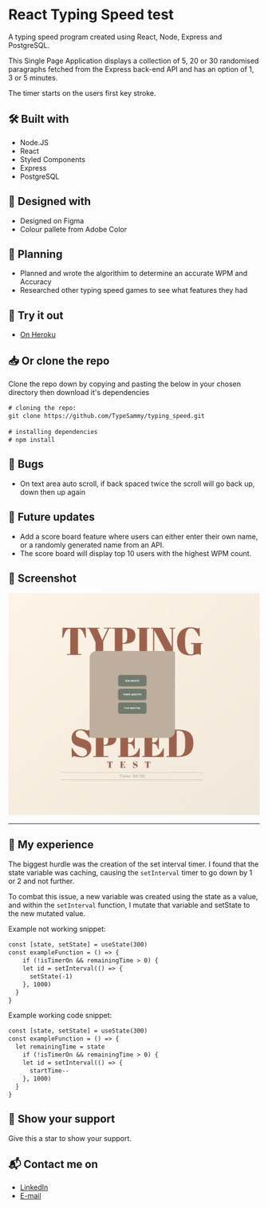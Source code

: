 # React Typing Speed test
A typing speed program created using React, Node, Express and PostgreSQL.

This Single Page Application displays a collection of 5, 20 or 30 randomised paragraphs fetched from the Express back-end API and has an option of 1, 3 or 5 minutes.

The timer starts on the users first key stroke.


## 🛠️ Built with
- Node.JS
- React
- Styled Components
- Express
- PostgreSQL


## 🎨 Designed with
- Designed on Figma
- Colour pallete from Adobe Color


## 📐 Planning
- Planned and wrote the algorithim to determine an accurate WPM and Accuracy
- Researched other typing speed games to see what features they had


## 👾 Try it out
- [On Heroku](https://enigmatic-springs-07407.herokuapp.com/)

## 📥 Or clone the repo
Clone the repo down by copying and pasting the below in your chosen directory then download it's dependencies
```
# cloning the repo:
git clone https://github.com/TypeSammy/typing_speed.git

# installing dependencies
# npm install
```

## 🐛 Bugs
- On text area auto scroll, if back spaced twice the scroll will go back up, down then up again


## 🌱  Future updates
- Add a score board feature where users can either enter their own name, or a randomly generated name from an API.
- The score board will display top 10 users with the highest WPM count.

## 📸 Screenshot
![](https://github.com/TypeSammy/typing_speed/blob/main/client/public/typing-speed.png)

***

## 💫 My experience
The biggest hurdle was the creation of the set interval timer. I found that the state variable was caching, causing the `setInterval` timer to go down by 1 or 2 and not further.

To combat this issue, a new variable was created using the state as a value, and within the `setInterval` function, I mutate that variable and setState to the new mutated value.

Example not working snippet:
```
const [state, setState] = useState(300)
const exampleFunction = () => {
    if (!isTimerOn && remainingTime > 0) {
    let id = setInterval(() => {
      setState(-1)
    }, 1000)
  }
}
```

Example working code snippet:
```
const [state, setState] = useState(300)
const exampleFunction = () => {
  let remainingTime = state
    if (!isTimerOn && remainingTime > 0) {
    let id = setInterval(() => {
      startTime--
    }, 1000)
  }
}
```

## 🌟 Show your support
Give this a star to show your support.

## 📬 Contact me on
- [LinkedIn](https://www.linkedin.com/in/samantha-gold-dev/)
- [E-mail](mailto:typesammy@gmail.com)